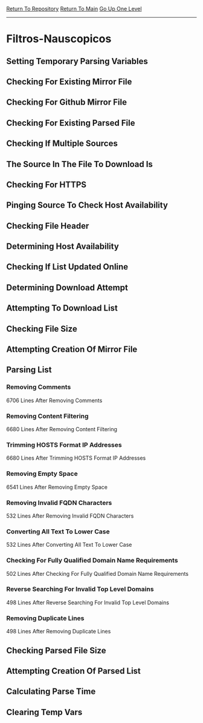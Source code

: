 [Return To Repository](https://github.com/deathbybandaid/piholeparser/)
[Return To Main](https://github.com/deathbybandaid/piholeparser/blob/master/RecentRunLogs/Mainlog.md)
[Go Up One Level](https://github.com/deathbybandaid/piholeparser/blob/master/RecentRunLogs/TopLevelScripts/30-Processing-Blacklists.md)
____________________________________
# Filtros-Nauscopicos
## Setting Temporary Parsing Variables
## Checking For Existing Mirror File
## Checking For Github Mirror File
## Checking For Existing Parsed File
## Checking If Multiple Sources
## The Source In The File To Download Is
## Checking For HTTPS
## Pinging Source To Check Host Availability
## Checking File Header
## Determining Host Availability
## Checking If List Updated Online
## Determining Download Attempt
## Attempting To Download List
## Checking File Size
## Attempting Creation Of Mirror File
## Parsing List
### Removing Comments
6706 Lines After Removing Comments
### Removing Content Filtering
6680 Lines After Removing Content Filtering
### Trimming HOSTS Format IP Addresses
6680 Lines After Trimming HOSTS Format IP Addresses
### Removing Empty Space
6541 Lines After Removing Empty Space
### Removing Invalid FQDN Characters
532 Lines After Removing Invalid FQDN Characters
### Converting All Text To Lower Case
532 Lines After Converting All Text To Lower Case
### Checking For Fully Qualified Domain Name Requirements
502 Lines After Checking For Fully Qualified Domain Name Requirements
### Reverse Searching For Invalid Top Level Domains
498 Lines After Reverse Searching For Invalid Top Level Domains
### Removing Duplicate Lines
498 Lines After Removing Duplicate Lines
## Checking Parsed File Size
## Attempting Creation Of Parsed List
## Calculating Parse Time
## Clearing Temp Vars
